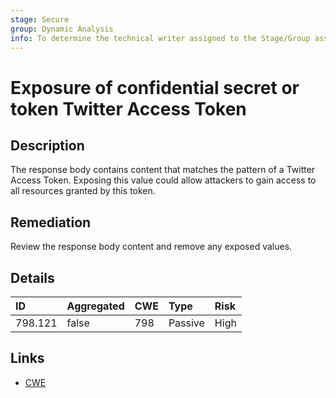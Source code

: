 ```yaml
---
stage: Secure
group: Dynamic Analysis
info: To determine the technical writer assigned to the Stage/Group associated with this page, see https://about.gitlab.com/handbook/engineering/ux/technical-writing/#assignments
---
```


# Exposure of confidential secret or token Twitter Access Token

## Description

The response body contains content that matches the pattern of a Twitter Access Token.
Exposing this value could allow attackers to gain access to all resources granted by this token.

## Remediation

Review the response body content and remove any exposed values.

## Details

| ID | Aggregated | CWE | Type | Risk |
|:---|:--------|:--------|:--------|:--------|
| 798.121 | false | 798 | Passive | High |

## Links

- [CWE](https://cwe.mitre.org/data/definitions/798.html)
